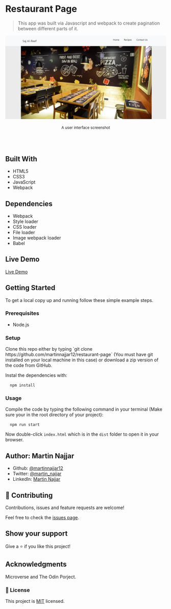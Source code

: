 # Restaurant Page

> This app was built via Javascript and webpack to create pagination between different parts of it.

![screenshot](./src/imgs/screenshot.jpg)

<p align='center'><small>A user interface screenshot</small></p><br /><br />

## Built With

- HTML5
- CSS3
- JavaScript
- Webpack

## Dependencies

- Webpack
- Style loader
- CSS loader
- File loader
- Image webpack loader
- Babel

## Live Demo

[Live Demo](https://rawcdn.githack.com/martinnajjar12/restaurant-page/4af1e3a6044c239f7ebaf7884709a2f2f664cd7f/dist/index.html)

## Getting Started

To get a local copy up and running follow these simple example steps.

### Prerequisites

- Node.js

### Setup

<p>Clone this repo either by typing `git clone https://github.com/martinnajjar12/restaurant-page` (You must have git installed on your local machine in this case) or download a zip version of the code from GitHub.</p>

<p>Instal the dependencies with:</p>

```
  npm install
```

### Usage

Compile the code by typing the following command in your terminal (Make sure your in the root directory of your project):

```
  npm run start
```

Now double-click `index.html` which is in the `dist` folder to open it in your browser.

## Author: Martin Najjar

- Github: [@martinnajjar12](https://github.com/martinnajjar12)
- Twitter: [@martin_najjar](https://twitter.com/martin_najjar)
- LinkedIn: [Martin Najjar](https://www.linkedin.com/in/martinnajjar12/)

## 🤝 Contributing

Contributions, issues and feature requests are welcome!

Feel free to check the [issues page](https://github.com/martinnajjar12/restaurant-page/issues).

## Show your support

Give a ⭐️ if you like this project!

## Acknowledgments

Microverse and The Odin Porject.

### 📝 License

This project is [MIT](https://github.com/martinnajjar12/restaurant-page/blob/development/LICENSE) licensed.
